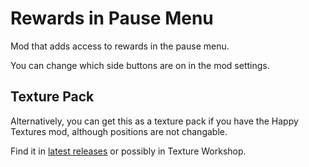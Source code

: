 # Rewards in Pause Menu

Mod that adds access to rewards in the pause menu.

You can change which side buttons are on in the mod settings.

## Texture Pack

Alternatively, you can get this as a texture pack if you have the Happy Textures mod, although positions are not changable.

Find it in [latest releases](https://github.com/Kingminer7/quests-in-pause/releases/latest) or possibly in Texture Workshop.
